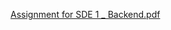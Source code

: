 [Assignment for SDE 1 _ Backend.pdf](https://github.com/user-attachments/files/16844157/Assignment.for.SDE.1._.Backend.pdf)
